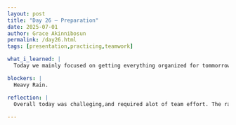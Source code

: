 ```yaml
---
layout: post
title: "Day 26 – Preparation"
date: 2025-07-01
author: Grace Akinnibosun
permalink: /day26.html
tags: [presentation,practicing,teamwork]

what_i_learned: |
  Today we mainly focused on getting everything organized for tommorrows submission. We focused hevaily on the mid-semester symposium. Along with our highschool teacher and graduate mentor help we were able to accomplish a good amount. With hopes of having everything completed by tonight, so we can start practcing for the mock presentation tommorrow.

blockers: |
  Heavy Rain.

reflection: |
  Overall today was challeging,and required alot of team effort. The rain was hectic I ended up getting completely drenched so that was excting. I like how everyone in my group chimed in so that we can get the presentation done. Its nice knowing you have a team you rely on to get you on track.I am feeling alot more confident now about tomorrow mock presentation.
 
---
```

